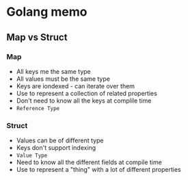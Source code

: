 # Golang memo

## Map vs Struct

### Map 
- All keys me the same type
- All values must be the same type
- Keys are iondexed - can iterate over them
- Use to represent a collection of related properties
- Don't need to know all the keys at complile time
- `Reference Type`

### Struct 
- Values can be of different type
- Keys don't support indexing
- `Value Type`
- Need to know all the different fields at compile time
- Use to represent a "thing" with a lot of different properties
